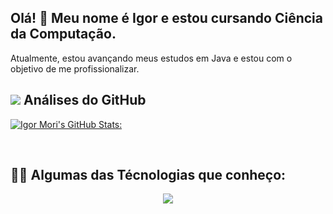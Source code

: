 ## Olá! 👋 Meu nome é Igor e estou cursando Ciência da Computação.

Atualmente, estou avançando meus estudos em Java e estou com o objetivo de me profissionalizar.




## <img src="https://skillicons.dev/icons?i=github">  Análises do GitHub
[![Igor Mori's GitHub Stats:](https://github-readme-stats.vercel.app/api?username=IgorHenM_icons=true&theme=transparent)](https://github.com/anuraghazra/github-readme-stats)

<br>

## 👨‍💻 Algumas das Técnologias que conheço:

<a align="center" href="https://skillicons.dev">
    <p>
        <img src="https://skillicons.dev/icons?i=html,css,js,java,maven,mysql">
    </p>
</a>